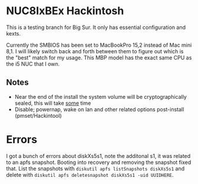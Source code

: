 # NUC8IxBEx Hackintosh

This is a testing branch for Big Sur. It only has essential configuration and kexts.

Currently the SMBIOS has been set to MacBookPro 15,2 instead of Mac mini 8,1. I will likely switch back and forth between them to figure out which is the "best" match for my usage. This MBP model has the exact same CPU as the i5 NUC that I own.

## Notes
+ Near the end of the install the system volume will be cryptographically sealed, this will take [some](https://dortania.github.io/OpenCore-Install-Guide/extras/big-sur/#troubleshooting) time
+ Disable; powernap, wake on lan and other related options post-install (pmset/Hackintool)

# Errors
I got a bunch of errors about diskXs5s1, note the additonal s1, it was related to an apfs snapshot. Booting into recovery and removing the snapshot fixed that. List the snapshots with ```diskutil apfs listSnapshots diskXs5s1``` and delete with ```diskutil apfs deletesnapshot diskXs5s1 -uid UUIDHERE```.
